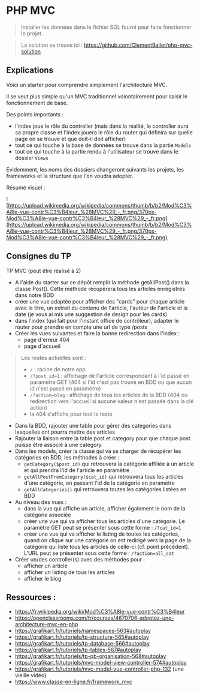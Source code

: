# PHP MVC

> Installer les données dans le fichier SQL fourni pour faire fonctionner le projet.

> La solution se trouve ici : https://github.com/ClementBallet/php-mvc-solution

## Explications

Voici un starter pour comprendre simplement l'architecture MVC.

Il se veut plus simple qu'un MVC traditionnel volontairement pour saisir le fonctionnement de base.

Des points importants : 
- l'index joue le rôle du controller (mais dans la réalité, le controller aura sa propre classe et l'index jouera le rôle du router qui définira sur quelle page on se trouve et que doit-il doit afficher)
- tout ce qui touche à la base de données se trouve dans la partie `Models` 
- tout ce qui touche à la partie rendu à l'utilisateur se trouve dans le dossier `Views`

Evidemment, les noms des dossiers changeront suivants les projets, les frameworks et la structure que l'on voudra adopter.

Résumé visuel : 

![https://upload.wikimedia.org/wikipedia/commons/thumb/b/b2/Mod%C3%A8le-vue-contr%C3%B4leur_%28MVC%29_-_fr.png/370px-Mod%C3%A8le-vue-contr%C3%B4leur_%28MVC%29_-_fr.png](https://upload.wikimedia.org/wikipedia/commons/thumb/b/b2/Mod%C3%A8le-vue-contr%C3%B4leur_%28MVC%29_-_fr.png/370px-Mod%C3%A8le-vue-contr%C3%B4leur_%28MVC%29_-_fr.png)

## Consignes du TP

TP MVC (peut être réalisé à 2)
- A l'aide du starter sur ce dépôt
remplir la méthode getAllPost() dans la classe Post(). Cette méthode récupèrera tous les articles enregistrés dans notre BDD
- créer une vue adaptée pour afficher des "cards" pour chaque article avec le titre, un extrait du contenu de l'article, l'auteur de l'article et la date (je vous ai mis une suggestion de design pour les cards)
- dans l'index (qui fait pour l'instant office de contrôleur), adapter le router pour prendre en compte une url de type /posts
- Créer les vues suivantes et faire la bonne redirection dans l'index :
  - page d'erreur 404 
  - page d'accueil

>  Les routes actuelles sont :
> - `/` : racine de notre app
> - `/?post_id=1` : affichage de l'article correspondant à l'id passé en paramètre GET (404 si l'id n'est pas trouvé en BDD ou que aucun id n'est passé en paramètre)
> - `/?action=blog` : affichage de tous les articles de la BDD (404 ou redirection vers l'accueil si aucune valeur n'est passée dans la clé action)
> - la 404 s'affiche pour tout le reste

- Dans la BDD, rajouter une table pour gérer des catégories dans lesquelles ont pourra mettre des articles
- Rajouter la liaison entre la table post et category pour que chaque post puisse être associé à une category
- Dans les models, créer la classe qui va se charger de récupérer les catégories en BDD, les méthodes à créer :
  - `getCategory($post_id)` qui retrouvera la catégorie affiliée à un article et qui prendra l'id de l'article en paramètre
  - `getAllPostFromCategory($cat_id)` qui retrouvera tous les articles d'une catégorie, en passant l'id de la catégorie en paramètre
  - `getAllCategories()` qui retrouvera toutes les catégories listées en BDD
- Au niveau des vues :
  - dans la vue qui affiche un article, afficher également le nom de la catégorie associée
  - créer une vue qui va afficher tous les articles d'une catégorie. Le paramètre GET peut se présenter sous cette forme : `/?cat_id=1`
  - créer une vue qui va afficher le listing de toutes les catégories, quand on clique sur une catégorie on est redirigé vers la page de la catégorie qui liste tous les articles de celle-ci (cf. point précédent). L'URL peut se présenter sous cette forme : `/?action=all_cat`
- Créer un/des controller(s) avec des méthodes pour :
  - afficher un article 
  - afficher un listing de tous les articles 
  - afficher le blog

## Ressources : 

- https://fr.wikipedia.org/wiki/Mod%C3%A8le-vue-contr%C3%B4leur
- https://openclassrooms.com/fr/courses/4670706-adoptez-une-architecture-mvc-en-php
- https://grafikart.fr/tutoriels/namespaces-563#autoplay
- https://grafikart.fr/tutoriels/tp-structure-565#autoplay
- https://grafikart.fr/tutoriels/tp-database-566#autoplay
- https://grafikart.fr/tutoriels/tp-tables-567#autoplay
- https://grafikart.fr/tutoriels/tp-pb-organisation-568#autoplay
- https://grafikart.fr/tutoriels/mvc-model-view-controller-574#autoplay
- https://grafikart.fr/tutoriels/mvc-model-vue-controller-php-132 (une vieille vidéo)
- https://www.classe-en-ligne.fr/framework_mvc